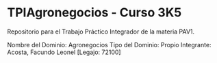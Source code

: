 # TPIAgronegocios - Curso 3K5
Repositorio para el Trabajo Práctico Integrador de la materia PAV1.

Nombre del Dominio: Agronegocios 
Tipo del Dominio: Propio 
Integrante: Acosta, Facundo Leonel [Legajo: 72100]
